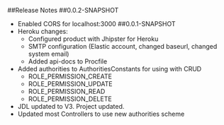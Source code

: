##Release Notes
##0.0.2-SNAPSHOT

- Enabled CORS for localhost:3000
  ##0.0.1-SNAPSHOT
- Heroku changes:
  - Configured product with Jhipster for Heroku
  - SMTP configuration (Elastic account, changed baseurl, changed system email)
  - Added api-docs to Procfile
- Added authorities to AuthoritiesConstants for using with CRUD
  - ROLE_PERMISSION_CREATE
  - ROLE_PERMISSION_UPDATE
  - ROLE_PERMISSION_READ
  - ROLE_PERMISSION_DELETE
- JDL updated to V3. Project updated.
- Updated most Controllers to use new authorities scheme
